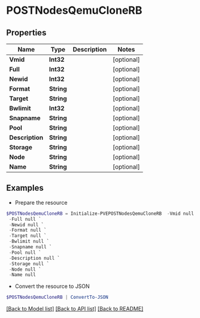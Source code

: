 # POSTNodesQemuCloneRB
## Properties

Name | Type | Description | Notes
------------ | ------------- | ------------- | -------------
**Vmid** | **Int32** |  | [optional] 
**Full** | **Int32** |  | [optional] 
**Newid** | **Int32** |  | [optional] 
**Format** | **String** |  | [optional] 
**Target** | **String** |  | [optional] 
**Bwlimit** | **Int32** |  | [optional] 
**Snapname** | **String** |  | [optional] 
**Pool** | **String** |  | [optional] 
**Description** | **String** |  | [optional] 
**Storage** | **String** |  | [optional] 
**Node** | **String** |  | [optional] 
**Name** | **String** |  | [optional] 

## Examples

- Prepare the resource
```powershell
$POSTNodesQemuCloneRB = Initialize-PVEPOSTNodesQemuCloneRB  -Vmid null `
 -Full null `
 -Newid null `
 -Format null `
 -Target null `
 -Bwlimit null `
 -Snapname null `
 -Pool null `
 -Description null `
 -Storage null `
 -Node null `
 -Name null
```

- Convert the resource to JSON
```powershell
$POSTNodesQemuCloneRB | ConvertTo-JSON
```

[[Back to Model list]](../README.md#documentation-for-models) [[Back to API list]](../README.md#documentation-for-api-endpoints) [[Back to README]](../README.md)

